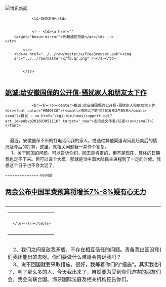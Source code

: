 

<img src="../../raw/master/x/logo_40.gif" alt="博讯新闻"/>
<table>
    <tr>
                
                <td>自由浏览</td>
        
        
                <!-- <td><a href=""
        target="boxun-mirror">免翻墙网页版</a></td> -->
    </tr>
    
            <tr>
        <td><a href="../../raw/master/x/FreeBrowser.apk"><img
        src="../../raw/master/x/fb.qr.png" /></a></td>

        
            </tr>
</table>
<h2>
	<a href="http://www.boxun.com/news/gb/pubvp/2016/03/201603051116.shtml" target="boxun-mirror">姚诚:给安徽国保的公开信-骚扰家人和朋友太下作</a>
</h2>
<p><tr><td class="F11" colspan="2" style="line-height:18pt; font-family:宋体; font-size: 12pt;padding:10px;border-top:0"> 

                <br><b></b><center>姚诚:给安徽国保的公开信-骚扰家人和朋友太下作<br><font color="#000fC0">(<small>博讯北京时间2016年3月05日</small> <small>首发 - <a href="/cgi-bin/news/support.cgi?art_id=pubvp201603051116" target="_new">支持此文作者/记者</a></small>)</font>
</center>
                <!--bodystart-->      <br>
    最近，安徽国保不断的打电话问我的家人，或通过其他渠道询问我赴美后的情况及今后的打算，这里，就相关问题我一并作个答复。<br>
     1、关于回国的问题。可以告诉你们，回去是肯定的，但不是现在，具体的日期我也定不下来。但可以说个大概：那就是当中国大陆民主进程到了一定的时候。我想这个日子也不会太远了。 
<table cellpadding="4" align="left" border="0" width="300" height="250"><tr><td>
<table cellpadding="2" cellspacing="0" border="0"><tr><td align="center" style="line-height:18pt; font-family:宋体; font-size: 10pt;padding:10px;border-top:0">

<!-- boxun.com_300x250_article-embed_chinese -->

<!-- boxun.com_300x250_article-embed_chinese -->
<div id="box006">
<script type="text/javascript">

</script>
</div>


     </td></tr></table>
</td></tr></table>
<br>
                       2、我们之间是敌我矛盾，不存在相互信任的问题。责备我出国没和你们打招呼，想想都可笑，告诉你们我还能出的去呀。你们要做什么难道会告诉我吗？<br>
    3、说不回国就要采取措施，很好，我等着你们的“措施”。其实我也有自己的“措施”。安妮事件你们抓了、判了那么多的人，今天我出来了，自然要为受到你们迫害的朋友们伸冤，你们会秋后算帐，我们也会。我会向联合国、海牙国际法庭及相关机构控告你们。<br>
    4、我没偷没抢，没杀人没放火，却因政治原因坐了两次牢。我帮助被拐儿童寻亲，做好事，做善事，你们不让；我在网上写点转点东西，你们恐哧；我和朋友吃个饭你们说是“饭醉”，一到你们认为的敏感日子就被旅游、被喝茶，住酒店你们骚扰，来个朋友说是传销，想抓就抓，毫无人性。我操，这还是人过的日子吗？（对不起，我爆粗口了）今天我好不容易跑了出来，怎么可能还会自投罗网？<br>
        5、来到美国后，我享受了自由，我不再担心因言而获罪了，不会再有警察敲门跟踪了，更不会无缘无故的进拘留所、看守所了。<br>
    最后，也奉劝你们几句：你们其实都是工具，捧着这碗饭，但完全可以将枪口抬高一寸，给自己留条后路，要知道中国的民主进程是任何人也阻挡不了的。我的行为只代表我自己，与家人和朋友无关。在此，也希望你们搞清眼前的状况，我现在并不在你们的战区，有种就</td></tr></p>
<p>
	<small> ============== 4小时前</small>
</p><h2>
	<a href="http://www.boxun.com/news/gb/china/2016/03/201603041714.shtml" target="boxun-mirror">两会公布中国军费预算将增长7%-8%疑有心无力</a>
</h2>
<p><tr>
<td class="F11" colspan="2" style="line-height:18pt; font-family:宋体; font-size: 12pt;padding:10px;border-top:0"> 

                <br><b></b><center>两会公布中国军费预算将增长7%-8% 疑有心无力<br><font color="#000fC0"><small>(博讯北京时间2016年3月04日 综合报道)</small></font>
</center>
            <!--bodystart-->      <img src="http://www.boxun.com/news/images/2016/03/201603041714china1.jpg" alt="两会公布中国军费预算将增长7%-8% 疑有心无力"><br>（中国军费预算普遍低于外界之前的预期。资料图片）<br>    <br>    今天（3月4日），中国全国人大四次会议新闻发言人、中国前外交部副部长傅莹表示，中国今年的军费预算将保持增长，但是增长的幅度比前几年要低，在7%-8%之间。<br>    <br>    今天上午在北京人民大会堂进行的中国全国人大四次会议新闻发布会上，傅莹回答外媒记者有关军费预算情况时给出的大致数据。称最后的具体数据将于3月5号开幕的人大会议上宣布。<br>    <br>    早前香港《南华早报》曾预计今年中国的国防预算增幅会在20%左右。中共《环球时报》随后发出回应，称并不敢奢望20%，但两位数的增长是要保持的。但是看来主子无暇顾及环时脸面，今天傅莹公布的数字打了环时一记耳光。<br>    <br>    环时今天发表“社评”，只能用软弱无力的辩解口气为7％－8％区间洗了一下地，称不到两位数的增长说明“中国决策者对国防力量保持强劲发展势头并且有能力捍卫国家安全充满信心。”还说明“国家重视经济建设和社会建设，致力于改善民生，视解决好国内矛盾为国家长治久安的战略出发点。”<br>    <br>    去年，中国的军费增长为10.1%，路透社说，约百分之7.5的增幅将是2010年来首次个位数的增长。<br>    <br><b><img src="http://www.boxun.com/news/images/2016/03/201603041714china2.jpg" alt="两会公布中国军费预算将增长7%-8% 疑有心无力"><br>（在经济下行的前提下，美国曾质疑中国是否还有钱发展军力。）</b><br>    <br>    《南华早报》早前的报道援引消息人士的话称，中国军费增加的可能原因包括了在东海和南海与邻国和美国的关系紧张加剧，这会让北京大幅增加国防预算。另外在全面军改的背景下，增加的国防预算要满足解放军军改中大量裁军和改进作战效率所需的开支。<br><br><b>但据一名接近军方的消息人士向南早表示，对30万被裁官兵的补偿所需款项将不会被计入今年的国防预算，而这笔补偿款项的数额也不会公开。并且该消息在大陆网络上不允许被评论。</b><br>    <br>    据BBC报道，傅莹解释称，中国国防费预算的制定主要是考虑两个因素：一是中国国防建设的需要；二是中国经济发展的情况和财政收入的情况。<br>    <br>    2015年，中国国防预算同比增加了10.1%，为8869亿元人民币（约1361亿美元）。2014年的增幅为12.2%；2013年为10.7%。<br>    <br>    横向对比世界其它国家国防预算发现，美国2015年的国防预算为5970亿美元，约为中国的5倍。<br>    <br>    据德国之声说，中国领导人经常试图将国防开支与经济快速增长挂钩，为军队现代化提供依据。而过去一年中国GDP增长为6.9%，创25年来新低，预计2016年将继续放缓。<br>    <br>    所以现在公布的军费预算向GDP的增幅靠拢，可能仅仅在表达一个无奈的姿态。<br><br><b>德国之声说，尽管军费增长降低，但是随着中国周边局势日益紧张，中国从未吝啬对军队组建的投入，尤其在东、南海有争议海域。</b><br>    <br>    BBC的报道说，今年的2月下旬，澳大利亚总理特恩布尔表示为了应对中国在亚太地区的崛起，澳大利亚将在未来十年增加300亿澳元（约220亿美元）的国防预算。到2021至2022年，澳洲国防开支将增至1950亿澳元（约1426亿美元）。<br>    <br>    去年9月，中国国家主席习近平宣布，到2017年将裁军30万。裁军之后，解放军兵力将降至200万左右，但仍然是世界上规模最大的军队。<br>    <br>    但是，德媒分析，军改也引发了反对派中军官和士兵对其职位的担忧。<br><br> [博讯综合报道]  <!--(Modified on 2016/3/04)--> <!--bodyend-->       
           (博讯 boxun.com) <br><!-- http://upload.bx.tl/news/temp14/201603040204331.jpg http://upload.bx.tl/news/temp14/201603040211231.jpg--> 2171714       
<hr>
<table width="620"><tr><td>
<b></p>
<p>
	<small> ============== 1天前</small>
</p><h2>
	<a href="http://www.boxun.com/news/gb/china/2016/03/201603030103.shtml" target="boxun-mirror">独家：中纪委对辽宁杀回马枪矛头直指前省长陈政高请看博讯热点：反腐打老虎</a>
</h2>
<p><tr>
<td class="F11" colspan="2" style="line-height:18pt; font-family:宋体; font-size: 12pt;padding:10px;border-top:0"> 

                <br><b></b><center>独家：中纪委对辽宁杀回马枪 矛头直指前省长陈政高<br><font color="blue" size="2">请看博讯热点：<a href="/hot/tiger.shtml">反腐打老虎
</a></font><br><font color="#000fC0">(<small>博讯北京时间2016年3月03日</small> <small>首发 - <a href="/cgi-bin/news/support.cgi?art_id=china201603030103" target="_new">支持此文作者/记者</a></small>)</font>
</center>
                <!--bodystart-->     <img src="http://www.boxun.com/news/images/2016/03/201603030103china1.jpg" alt="独家：中纪委对辽宁杀回马枪 矛头直指前省长陈政高"><p>（陈政高在此轮巡视中是否能保不倒受到关注。资料图片）<br>
    <br>
    【博闻社独家】上月23日，中纪委公布2016年首轮巡视32家机构名单，同时宣布对辽宁、安徽、山东、湖南4省进“回头看”。据博闻社独家信报，中纪委对4个省“杀回马枪”是有针对性的。其中问题最多的辽宁省，官场已然大乱，多名高官被拿下。中纪委的矛头直接指向的则是这些落马高官的后台，前辽宁省长、现城乡住建部部长陈政高。<br>
    <br>
    辽宁政界人士对博闻社透露，中纪委对辽宁省杀回马枪，目的是要彻底揭开辽宁官场腐败盖子。巡视组长周六(27日)在辽宁召开动员会，辽宁党政高官会部与会听训视。巡视组长叶青纯指，此轮巡视是政治巡视，不是业务巡视。巡的是党组织和党员领导干部，发现问题，挖出根源，形成震慑。<br>
    <br>
    <img src="http://www.boxun.com/news/images/2016/03/201603030103china2.jpg" alt="独家：中纪委对辽宁杀回马枪 矛头直指前省长陈政高"></p>
<p>（巡视组日前在辽宁开动员会。）<br>
    <br>
    叶青纯指，巡视组将加强对政治纪律和政治规矩执行情况的监督检查，对没有发现的问题再发现，对尚未深入了解的问题再了解，确保问题见底；加强对上一轮巡视整改情况的监督检查，在“件件有着落”上较真，强化整改主体责任，对整改不力、敷衍整改的，抓住典型，严肃追责。<br>
    <br>
    据知情者向博闻社透露，中纪委上轮对辽宁省巡视虽拿下了一批贪官，但并未从根本上触动辽宁问题的质实，这个实质实际上指的是辽宁官场前任领导人遗留下来的“党内搞派、团团伙伙、结党营私”问题。尤其是前任省长陈政高在位时，拉帮结派形成的“辽宁帮”，没有被彻底摧垮，动筋未动骨，余毒还在。<br>
    <br>
    <img src="http://www.boxun.com/news/images/2016/03/201603030103china3.jpg" alt="独家：中纪委对辽宁杀回马枪 矛头直指前省长陈政高"></p>
<p>（陈政高心腹杨亚洲率先落马。）<br>
    <br>
    中纪委此番回马枪抵达辽宁后第三天即对外宣布，沈阳市副市长杨亚洲正接受组织审查。53岁的杨亚洲毕业于大连工学院水利系，长期在沈阳为政，是陈政高主政沈阳时一手提拔起来的。据知情人士的消息指，陈政高的几个金刚之一，原辽宁鞍山市委书记谷春利在被罢免人大代表后，也已于近日被批捕。习近平以前曾告诫的“辽宁干部要讲纪律，讲规矩、诚信”，实则指的就是陈政高的这个“辽宁帮”。<br>
    <br>
    据悉，中央巡视组将在辽宁展开工作2个月。主要受理反映辽宁省级领导班子及其成员、下一级党组织领导班子主要负责人和重要岗位领导干部问题的来信来电来访内容，重点关注违反政治纪律、组织纪律、廉洁纪律、群众纪律、工作纪律、生活纪律等方面的举报和反映。辽宁官场高官、尤其是陈政高“辽宁帮”的干部成员，几已处于朝不保夕的状态中。<br>
    <br>
    （博闻社原文报道链接：<a href="http://bowenpress.com/news/bowen_71695.html" style="color:red;">《中纪委对辽宁“杀回马枪” 矛头直指前省长陈政高》</a>）
 [博讯首发,转载请注明出处]- <a href="/cgi-bin/news/support.cgi?art_id=china201603030103" target="_new">支持此文作者/记者</a><!--bodyend-->(博讯 boxun.com) <br><!-- http://upload.bx.tl/news/temp14/201603020959441.jpg http://upload.bx.tl/news/temp14/201603020959442.jpg http://upload.bx.tl/news/temp14/201603020959443.jpg--> 170103       
</p>
<hr>
<table width="620"><tr><td>
<b></p>
<p>
	<small> ============== 2天前</small>
</p><h2>
	<a href="http://www.boxun.com/news/gb/pubvp/2016/03/201603031957.shtml" target="boxun-mirror">习近平--第四代“领导核心”的强势与脆弱请看博讯热点：习近平观察</a>
</h2>
<p><tr>
<td class="F11" colspan="2" style="line-height:18pt; font-family:宋体; font-size: 12pt;padding:10px;border-top:0"> 

                <br><b></b><center>习近平--第四代“领导核心”的强势与脆弱<br><font color="blue" size="2">请看博讯热点：<a href="/hot/xijinping.shtml">习近平观察
</a></font><br><font color="#000fC0">(<small>博讯北京时间2016年3月03日</small> <small>综合报道</small>)</font>
</center>
                <!--bodystart-->     <div align="center"><img src="http://upload.bx.tl/news/temp14/201603030442531.png" width="500"></div>（习近平和他的前任。）<br>
    <br>
    中国官方新闻媒体上越来越多见的出现将习近平称为“核心”领导人的说法。这位红二代出身的国家领导人作为中共第四代领导核心的地位，有可能在今年中国的两会上得到确立。但是有学者的看法认为，“领导核心”的头衔表现了习近平强大，同时也表现出了他的虚弱。<br>
    <br>
    美国外交关系协会的亚洲部主任易明（Elizabeth Economy）即认为，确定习近平的领导核心地位，等于是给自1976年毛泽东去世后中共执行的"集体领导制"打进了一枚楔子。<br>
    <br>
    自习近平上台以后，就不停的给自己加上各种头衔，除了总书记、国家与军委主席等国家要职，还兼中央党校校长，国安委员会委员长，以及改革、外事、对台和财经四个领导小组组长。民间则给出看似亲热的“习大大”的称呼。<br>
    <br>
    这种情况在其它国家似乎并不多见，但在这个一党执政的国家，习近平的一些看法有时候可能直接就会变成政府下达的政策和命令。这显示出，在过去的几年里，习已为自己积累了巨大的决策权力，并且这一趋势一直在延续。<br>
    <br>
    被呼为"领导核心"之后，习近平的地位将与中共前总书记江泽民并齐。核心的提法同样也会让人联想起江的前任--邓小平。在涉及到个人权威的问题上，人们习惯于将习近平和邓小平做比较，而看起来习自己则似乎更愿意向毛看齐。<br>
    <br>
    <img src="http://www.boxun.com/news/images/2016/03/201603031957pubvp2.jpg" alt="习近平--第四代“领导核心”的强势与脆弱"><p>（被习拿下的同为“红二代”的政治对手薄熙来。）<br>
    <br>
    习近平成功地打击削弱了政治局内部政治对手的党羽与连带关系，比如他从未停止排挤胡锦涛手下的"团派"。<br>
    <br>
    “核心”称呼的出现之后，下一步大概会在官方媒体上看到"紧密团结在以习近平总书记为核心的党中央周围"之类的表述，不久的将来，在人民大会堂里看到出现类似话语的标语条幅，也不用大惊小怪。<br>
    <br>
    始作俑者是今年2月3日，中共西藏自治区党委书记陈全国在八届自治区纪委第七次全体会议上表示，"坚决在思想上政治上行动上与以习近平同志为总书记的党中央保持高度一致，坚定维护、拥戴、忠诚于习近平总书记这个核心。。。"黑龙江、江苏、海南以及江苏等地的地方领导随后也纷纷做出类似的表述。<br>
    <br>
    这种对习近平的个人崇拜和80年代中国对邓小平的个人崇拜十分相像。区别可能在于如今还不能完全看出对习的崇拜是否缘于向对邓那样的真心。如今，在北京天安门广场上已经可以买到印有习头像的旅游纪念品。上台之后，至少有五本有关他讲话或者论述摘编的书籍出版，其中两本与军队建设有关。<br>
    <br>
    习近平似乎有一种自信，认为自己可以控制影响中国政府以及公众舆论甚至审美方向。这份自信甚至让他向一贯表现狗血的中国足球队提出赢球的要求，也让他提出今后中国各地不准再修建类似央视“大裤衩”之类“奇怪造型”的建筑物。<br>
    <br>
    为收束权力清理异己，习倡导掀起了在中国全国的反腐运动，拿下约1500名贪腐官员，这其中有超过150名高级官员。成效“卓著”。<br>
    <br>
    英国诺丁汉大学中国政策研究所教授曾锐生（Steve Tsang）说："习近平积聚权力是不仅只为了他自己的利益考虑呢？只有时间才能证明一切。"曾锐生认为，习近平想在历史上"留下他自己的印迹"，而不是像一些前任那样随便应付几年、不求有功但求无过而已。<br>
    <br>
    但是，习近平越来越高的地位同样也有可能去限制对他的批评意见的表达。<br>
    <br>
    <img src="http://www.boxun.com/news/images/2016/03/201603031957pubvp3.jpg" alt="习近平--第四代“领导核心”的强势与脆弱"></p>
<p>（180万煤钢行业工人面临下岗。）<br>
    <br>
    据德媒的观察，当前习近平领导下的中国作为世界第二大经济体，2016年的经济增速很有可能低于7%。与此同时，765万应届毕业生和在即将关停的煤炭钢铁企业工作的180万工人的下岗，都将给中国劳动力市场带来极为巨大的压力。单是出口需求减少一项，就有可能引起中国国内更猛烈的动荡与不安。每年中国政府在维稳方面花费的经费，金额已经高达数十亿美元。<br>
    <br>
    股市的动荡以及错误的货币政策则有可能让外界质疑中国官方对经济的管理能力。加上中共对律师、人权活动人士以及其它公民组织的打压都表明中共党内深深地缺乏安全感。<br>
    <br>
    新年伊始，中国在南海咄咄逼人的动作损害了中国同美国以及东南亚利益相关国家的关系。<br><br><b>美国外交关系协会亚洲部主任易明说，增添"领导核心"的头衔同时表示了一种强大和一种虚弱。她预测，除非习近平在经济和社会问题上取得进展，否则他的强大权力带来的干扰只会促成同样大的反作用力。</b><br>
    <br>
    易明女士说：“说这是一种强大的表现是因为，无论是通过令人钦佩还是令人恐惧的方式，不管怎么说他得到足够的支持获得一个真正具有权威性的领导人的地位。说到虚弱的表现，习近平感觉他需要保持一种额外附加的权力的象征，而且他觉得有必要继续加大政治打压的力度，而一个真正自信的、合法的领导人是不需要这些的。”
 [博讯综合报道] <!--bodyend-->(博讯 boxun.com)</p>
<center><font size="2" color="#C0C0C0">(本文只代表作者或者发稿团体的观点、立场)</font></center> <!-- http://upload.bx.tl/news/temp14/201603030442531.png http://upload.bx.tl/news/temp14/201603030442532.jpg http://upload.bx.tl/news/temp14/201603030451251.jpg--> 3591957       
<hr>
<table width="620"><tr><td>
<b></p>
<p>
	<small> ============== 2天前</small>
</p><h2>
	<a href="http://www.boxun.com/news/gb/china/2016/03/201603031741.shtml" target="boxun-mirror">掺水民意调查粉饰习近平互联网管制的“正当性”</a>
</h2>
<p><tr>
<td class="F11" colspan="2" style="line-height:18pt; font-family:宋体; font-size: 12pt;padding:10px;border-top:0"> 

                <br><b></b><center>掺水民意调查粉饰习近平互联网管制的“正当性”<br><font color="#000fC0">(<small>博讯北京时间2016年3月03日</small> <small>综合报道</small>)</font>
</center>
                <!--bodystart-->     <div align="center"><img src="http://upload.bx.tl/news/temp14/201603030234491.jpg" width="500"></div>（大陆网络对意见的压制。资料图片）<br>
    <br>
    中国民调公司零点研究咨询集团近日公布1月份进行的一项有关2015年网络生态环境变化的民意调查结果称，网民中98.1% 拥护国家主席习近平提出的治网主张。但该民调结果被舆论广泛质疑。被指令人难以相信，水分十足。<br>
    <br>
    据官媒中国网3月2日报道，零点研究咨询集团今年一月底的民调对全国50个大城市12,600名大专以上学历的网民，就2015年网络生态环境变化所进行的调查显示， 98.1% 的人表示拥护中国国家主席习近平提出的治网主张。<br>
    <br>
    在海外的中国学者廖然表示，这项民调得出的数据都如此之高，有点难以令人相信：<br>
    <br>
    “因为在任何一个社会、人们在任何问题上哪怕有70%左右的相同看法都不大可能，更何况98.1%的支持率。<br>
    <br>
    所谓的“治网主张”，是习近平在去年12月的乌镇 “第二届世界互联网大会”上提出的。报道说，调查显示，网民对7项网络治理行动的支持率均在9成以上。其中，高达96.9%网民对开展“护苗2015•网上行动”表示支持，支持率最高。此外，92.5%网民对政府依法治理好网络有信心，94.5%网民对中国网络健康发展有信心。<br>
    <br>
    中国政府去年12月16日在在浙江乌镇举办第二届“世界互联网大会”（The World Internet Conference），中国国家主席习近平在主旨讲话中敦促各国尊重“网络主权”。习近平说，各国应当“坚持一些原则”，其中包括尊重各国的“网络主权”。习近平还说，“应该尊重各国自主选择网络发展道路、网络管理模式、互联网公共政策和平等参与国际网络空间治理的权利。”<br>
    <br>
    包括“无国界记者”（Reporters without Borders）在内的国际非政府组织呼吁西方企业和政府抵制出席中国举办的互联网大会，因为出席这样的会议会使他们成为一个管控互联网的政府的同谋。<br>
    <br>
    国际特赦组织（Amnesty International）也在大会开幕前呼吁各国科技公司拒绝中国提出的管控互联网规则。
 [博讯综合报道] <!--bodyend-->(博讯 boxun.com) <br><!-- http://upload.bx.tl/news/temp14/201603030234491.jpg--> 291741       
<hr>
<table width="620"><tr><td>
<b></p>
<p>
	<small> ============== 2天前</small>
</p><h2>
	<a href="http://www.boxun.com/news/gb/china/2016/03/201603031628.shtml" target="boxun-mirror">中共军队或又见大老虎范长龙廖锡龙吐赃款豁免追究请看博讯热点：军队高层</a>
</h2>
<p><tr><td class="F11" colspan="2" style="line-height:18pt; font-family:宋体; font-size: 12pt;padding:10px;border-top:0"> 

                <br><b></b><center>中共军队或又见大老虎 范长龙廖锡龙吐赃款豁免追究<br><font color="blue" size="2">请看博讯热点：<a href="/hot/armytiger.shtml">军队高层
</a></font><br><font color="#000fC0">(<small>博讯北京时间2016年3月03日</small> <small>首发 - <a href="/cgi-bin/news/support.cgi?art_id=china201603031628" target="_new">支持此文作者/记者</a></small>)</font>
</center>
                <!--bodystart-->      【博闻社独家】中共军队改革大局已定，但反贪打虎未了。香港出版最新一期《博讯》月刊透露，现任军委副主席范长龙、已退役的前中央军委委员兼总后勤部长廖锡龙，分</td></tr></p>
<p>
	<small> ============== 2天前</small>
</p><h2>
	<a href="http://www.boxun.com/news/gb/china/2016/03/201603031747.shtml" target="boxun-mirror">中共军队又现大老虎身影范长龙廖锡龙退赃款免追究请看博讯热点：军队高层</a>
</h2>
<p><tr><td class="F11" colspan="2" style="line-height:18pt; font-family:宋体; font-size: 12pt;padding:10px;border-top:0"> 

                <br><b></b><center>中共军队又现大老虎身影 范长龙廖锡龙退赃款免追究<br><font color="blue" size="2">请看博讯热点：<a href="/hot/armytiger.shtml">军队高层
</a></font><br><font color="#000fC0">(<small>博讯北京时间2016年3月03日</small> <small>首发 - <a href="/cgi-bin/news/support.cgi?art_id=china201603031747" target="_new">支持此文作者/记者</a></small>)</font>
</center>
                <!--bodystart-->      【博闻社独家】中共军队改革大局已定，但反贪打虎未了。香港出版最新一期《博讯》月刊透露，现任军委副主席范长龙、已退役的前中央军委委员兼总后勤部长廖锡龙，分</td></tr></p>
<p>
	<small> ============== 2天前</small>
</p><h2>
	<a href="http://www.boxun.com/news/gb/china/2016/03/201603031636.shtml" target="boxun-mirror">中共军队又现大老虎身影范长龙廖锡龙吐赃款免追究请看博讯热点：军队高层</a>
</h2>
<p><tr><td class="F11" colspan="2" style="line-height:18pt; font-family:宋体; font-size: 12pt;padding:10px;border-top:0"> 

                <br><b></b><center>中共军队又现大老虎身影 范长龙廖锡龙吐赃款免追究<br><font color="blue" size="2">请看博讯热点：<a href="/hot/armytiger.shtml">军队高层
</a></font><br><font color="#000fC0">(<small>博讯北京时间2016年3月03日</small> <small>首发 - <a href="/cgi-bin/news/support.cgi?art_id=china201603031636" target="_new">支持此文作者/记者</a></small>)</font>
</center>
                <!--bodystart-->      【博闻社独家】中共军队改革大局已定，但反贪打虎未了。香港出版最新一期《博讯》月刊透露，现任军委副主席范长龙、已退役的前中央军委委员兼总后勤部长廖锡龙，分</td></tr></p>
<p>
	<small> ============== 2天前</small>
</p><h2>
	<a href="http://www.boxun.com/news/gb/pubvp/2016/03/201603020933.shtml" target="boxun-mirror">中共五毛对海外民运新玩法：出书泼粪、定点斩首请看博讯热点：白色恐怖</a>
</h2>
<p><tr><td class="F11" colspan="2" style="line-height:18pt; font-family:宋体; font-size: 12pt;padding:10px;border-top:0"> 

                <br><b></b><center>中共五毛对海外民运新玩法：出书泼粪、定点斩首<br><font color="blue" size="2">请看博讯热点：<a href="/hot/national_terror.shtml">白色恐怖
</a></font><br><font color="#000fC0">(<small>博讯北京时间2016年3月02日</small> <small>首发 - <a href="/cgi-bin/news/support.cgi?art_id=pubvp201603020933" target="_new">支持此文作者/记者</a></small>)</font>
</center>
                <!--bodystart-->              李  方<br>
    <br><br><b>两本粪书，五毛史上的“里程碑”</b><br>
    <br>
    最近，中共五毛在海外取得了两项里程碑式的巨大进步和成功，编辑出版了两本书，开始前所未有的使用书本攻击民运界。相较以前的文章、短评泼粪，书本显然份量大为增强，好似鸟毛换了砖头，鸟枪换了导弹。目前已经出品的两块砖头，一块砸向魏京生、王丹、胡平等27位民运届知名人士，甚至连方励之、刘宾雁等去世的前辈也拉出来“鞭尸”。另一块砖头，目标主要锁定民运界最活跃的人物之一――盛雪。<br>
    <br>
    这两本书是：《婆娑谍影》和《民运黑洞》。<br>
    <br>
        《婆娑谍影》封面<br>
    <div align="center"><img src="http://upload.bx.tl/news/temp14/201603011817301.png" width="500"></div>
<br>
    <br>
    《婆娑谍影》攻击名单中，列第九名的居然是在民运界不大知名的桂敏海。书中显示对他的个人研究相当透彻，比他的一些友人了解还多。对这多达27人的详细研究、调查，显然不是个人行为，海外会有哪个人吃饱了没事干，去专业调查那么多人的根底？同时，又有哪个人闲了没事，去花钱出版这种显然出力不讨好，根本不可能有钱赚的书籍？<br>
    <br>
        《婆娑谍影》内封和目录<br>
    <img src="http://www.boxun.com/news/images/2016/03/201603020933pubvp2.jpg" alt="中共五毛对海外民运新玩法：出书泼粪、定点斩首"><p><br>
    <img src="http://www.boxun.com/news/images/2016/03/201603020933pubvp3.jpg" alt="中共五毛对海外民运新玩法：出书泼粪、定点斩首"></p>
<p><br>
    <br>
    显然这背后有中共情报机构的身影。没有专业调查机构的支持，没有机构资金的支持，这本书不可能出版出来。<br>
    <br>
    这本书出版时间是2015年10月，出版商香港东方时代出版社，发行商香港田园书屋。书本厚达389页，以 “贾书祺”为笔名，目标人物27人，每人一篇十余页。文中多人被污蔑和美国情治机构、台湾情治机构合作，或受美国情治机构、台湾情治机构派遣，并饱含人身攻击、诽谤及色情，多处用语之恶，情节之不堪，令人惊骇。其他涉及的人如：柴玲、沈彤、陈一谘、苏绍智、张伟国、韩东方、贝岭、陈破空、杨建利、盛雪、心语、蔡咏梅、孟浪、曾建元、王艾、于浩成(已故) 、陈奎德、张晓刚、潘永忠、王锴、蔡楚、徐文立、黄河清(已故) 等等。<br>
    <br>
    这本书好比是中共的泼粪机枪，对民运界知名群体进行了一次集中扫射。观其目的，应该就是继续搞臭他们，令其在海内外进一步“身败名裂”，丧失领导力，使民运界各个山头继续裂解，继续纷争，进一步碎片化，直至最终丧失对中共王朝的威胁。<br>
    <br>
    此书面世没几天，桂敏海失踪，由此掀开了惊动中外的铜锣湾书店失踪事件大幕。<br>
    <br><br><b>《民运黑洞》，盛雪困在洞中央</b><br>
    <br>
        《民运黑洞》在iTunes上的封面和简介<br>
    <img src="http://www.boxun.com/news/images/2016/03/201603020933pubvp4.jpg" alt="中共五毛对海外民运新玩法：出书泼粪、定点斩首"></p>
<p><br>
    <br>
    第二本五毛著作《民运黑洞》，2016年元月面世，是一本开放式电子书，放在Apple ibooks 上，免费下载。不收钱当然是为了方便“群众”，让更多人阅览，而且还可以随时更改、抽换其中内容，也就是换“粪”。<br>
    <br>
    这本书一上线，以笔名“小平头”为代表的泼粪手，立即在他们所能够到达的媒体空间敲锣打鼓，喊大家看书。一则“一睹为快，揭露盛雪之《民运黑洞》电子书横空出世”的帖子，顿时漫天飞舞，不仅在网站、论坛张帖，也通过他们掌握的大量电子邮件组群群发。到现在，这种牛皮糖广告还在散发中。<br>
    <br>
    《民运黑洞》的副标题是：“盛雪破坏民主原则精神实例选编”。作者采用集体署名：《民运黑洞》编辑组。<br>
    <br>
    有点文革时代文攻武斗的味道吧？<br>
    <br>
    书中称：<br>
    为了拔</p>
</td></tr></p>
<p>
	<small> ============== 3天前</small>
</p><h2>
	<a href="http://www.boxun.com/news/gb/china/2016/03/201603021810.shtml" target="boxun-mirror">薄熙来旧部吴文康上诉被驳回维持无期判决请看博讯热点：王立军、薄熙来</a>
</h2>
<p><tr>
<td class="F11" colspan="2" style="line-height:18pt; font-family:宋体; font-size: 12pt;padding:10px;border-top:0"> 

                <br><b></b><center>薄熙来旧部吴文康上诉被驳回 维持无期判决<br><font color="blue" size="2">请看博讯热点：<a href="/hot/wangjilun.shtml">王立军、薄熙来
</a></font><br><font color="#000fC0">(<small>博讯北京时间2016年3月02日</small> <small>综合报道</small>)</font>
</center>
                <!--bodystart--> <br><b> 官方新闻机构是本周才开始报道此事的，但吉林省高院网站上的裁定书早在1月8日就发布了。</b><br>
    <br>
    <img src="http://www.boxun.com/news/images/2016/03/201603021810china1.jpg" alt="薄熙来旧部吴文康上诉被驳回 维持无期判决"><p>（2013年，中共前高级领导人薄熙来在济南听取判决。图片来源：Reuters）<br>
    <br>
    中国东北的一家法院裁定，曾在薄熙来手下任职的吴文康涉嫌受贿罪被驳回上诉维持无期徒刑判决。而薄熙来本人目前仍在秦城监狱中服刑。<br>
    <br>
    2012年，曾任中共中央政治局委员、商务部部长和重庆市市委书记的薄熙来卷入了一起杀人丑闻。这是毛时代之后，共产党内部最令人震惊、最受关注的丑闻。薄熙来被免除重庆市委书记一职并开除党籍。2013年，法院在进行了一场戏剧化的审理后，以贪污和滥用职权的罪名判处薄熙来无期徒刑。<br>
    <br>
    2014年底，下级法院判处现年57岁的吴文康无期徒刑。同年，官方还没收了吴文康的个人财产。吉林省高级人民法院在网站上公布了对最新判决的官方解释，这让外界对薄熙来及其助手的腐败行为有了进一步的了解。<br>
    <br>
    与现任国家主席习近平一样，薄熙来也是一名典型的“红二代”。父亲薄一波被认为是共产党中国的开国元勋之一，曾任国务院副总理。在薄熙来调任主政重庆的四年多时间里，招摇的行事方式似乎对正在崛起的习近平造成了困扰。<br>
    <br>
    早前，薄熙来在大连担任市长期间，本文主角大连人吴文康成为其得力助手。2007年底，在被任命为重庆市委书记后，吴文康也被薄熙来带到了重庆，并担任了市委副秘书长和市委办公室厅主任的要职。<br>
    <br>
    2012年早些时候，一名美国外交官获得时任重庆市公安局长王立军的报信，说薄熙来的妻子谷开来通过下毒的方式杀害了一名英国商人。随后，王立军进入美国驻成都总领事馆“避难”并向党内高层官员自首。在接获当时总理温家宝的指示之后，4月10日，由中共中央纪律检查委员会对薄熙来立案调查。这名在党内树敌无数的“红二代”落马了。<br>
    <br>
    <img src="http://www.boxun.com/news/images/2016/03/201603021810china2.jpg" alt="薄熙来旧部吴文康上诉被驳回 维持无期判决"></p>
<p>（曾目睹薄熙来掌掴王立军的吴文康在法庭上。BBC）<br>
    <br>
    树倒猢狲散，对薄熙来手下的调查也随即进行。与薄案并发的薄的妻子谷开来也被判无期徒刑，王立军被判了15年有期徒刑。据东北这家法院的裁定书称，法院据当年的调查认为吴文康在1999年至2012年间，接受六名大连商人价值2020万元的贿赂，受贿罪名成立。就在薄熙来被开除党籍不久后的2012年10月，吴文康被正式羁押。<br>
    <br>
    根据法院的说法，在大连时，为了回报商人的贿赂，吴文康在“土地开发项目、承揽工程、商业贷款等方面”为贿赂方提供帮助。并且这些发生的时间早至1994年。不过，法院裁定书并未指明是否有商人的钱通过吴文康之手转到了薄熙来手里。<br>
    <br>
    吴文康的辩护律师试图以吴文康曾配合官方调查薄熙来的理由，请求对其宽大处理。但法院没有接受这个请求。<br>
    <br>
    东北法院称，在这些受贿事实中，吴文康曾帮大连一家房地产开发商的一个项目获得批准。作为回报，吴文康于1999年获得了一套价值30万元的房子。<br>
    <br>
    另外，在法庭2013年对薄熙来案宣布判决时称，吴文康曾在薄熙来的命令下，对举报薄的王立军手下的警察进行过非法调查。当时，王立军和几名同事正在秘密调查谷开来杀害英国商人尼尔・伍德(Neil Heywood)的事实。<br>
    <br>
    薄熙来案的判决书写道，是吴文康帮助谷开来从医生那里拿到了一份虚假的病情诊断证明，“诊断”说王立军“存在严重的抑郁状态”。在王立军向美国大使馆透露古开来杀人的相关消息后，谷开来曾四处传播这份诊断证明，试图降低他的可信度。<br>
    <br>
    作为薄熙来心腹的吴文康下马仿佛是个必然的结果，一路由大连跟随薄熙来到重庆。据他自己说，甚至亲眼目睹过薄熙来掌掴王立军，可见其有关薄的重重内幕，俱尽悉知。在王立军逃往成都美国总领事馆引发国际关注后，薄熙来被拉下马，吴文康的宦海生涯也走到了尽头。
 [博讯综合报道] <!--bodyend-->(博讯 boxun.com) <br><!-- http://upload.bx.tl/news/temp14/201603020307251.jpg http://upload.bx.tl/news/temp14/201603020307252.jpg--> 4241810       
</p>
<hr>
<table width="620"><tr><td>
<b></p>
<p>
	<small> ============== 3天前</small>
</p><h2>
	<a href="http://www.boxun.com/news/gb/china/2016/03/201603021723.shtml" target="boxun-mirror">两会政协会新闻发布会不拒“敏感问题”的官腔和谎言请看博讯热点：深度报道</a>
</h2>
<p><tr>
<td class="F11" colspan="2" style="line-height:18pt; font-family:宋体; font-size: 12pt;padding:10px;border-top:0"> 

                <br><b></b><center>两会政协会新闻发布会 不拒“敏感问题”的官腔和谎言<br><font color="blue" size="2">请看博讯热点：<a href="/hot/investigative.shtml">深度报道
</a></font><br><font color="#000fC0">(<small>博讯北京时间2016年3月02日</small> <small>首发 - <a href="/cgi-bin/news/support.cgi?art_id=china201603021723" target="_new">支持此文作者/记者</a></small>)</font>
</center>
                <!--bodystart-->      【博闻社】2016年全国两会将于明日下午三点开幕。今天下午，全国政协十二届四次会议举行新闻发布会，大会新闻发言人王国庆回复记者提问。陆媒收集的消息显示，接受提问的基本都是官方媒体和亲中媒体。官方介绍说，王国庆是全国政协1983年以来的第14位新闻发言人，本次是他首次亮相全国政协发布会。本次发布会大约时间为60分钟。<br>
    <br>
    <img src="http://www.boxun.com/news/images/2016/03/201603021723china1.jpg" alt="两会政协会新闻发布会 不拒“敏感问题”的官腔和谎言"><p>（视频截图）<br>
    <br>
    消息显示，王国庆也是党喉出身，曾于上世纪80年代在中国国际广播电台担任记者报道过政协大会。王国庆通过官媒表示「不怕敏感问题」，的确有记者直接问及有关中国经济、南海问题等焦点议题，但王国庆的回复基本都是官腔，不乏谎言。<br>
    <br>
    比如，陆媒经济日报提问「2015年GDP增长放缓，在新的一年是否有能力保证经济中高速增长？政协委员在这方面应有何作为？」王国庆回复：「在关于中国经济能否保持中高速增长的问题上，我的回答是两个字，肯定（官媒还在此处加了惊叹号，很有临场感），尽管面对复杂的世界经济形势，但我们是有信心的・・・・・・」<br>
    <br>
    对于中国经济衰落问题，中共当局一直竭力使用舆论维稳的方式压制「唱衰」观点，国际金融大鳄索罗斯因直言中国经济硬着陆而遭官媒齐声棒喝。<br>
    <br>
    根据索罗斯的投资理论，市场未必会自动调节出平衡点，而是会受情绪牵引而走向激化，现在他散播中国经济硬着陆的言论，如果产生羊群效应，大量资金加入沽空，激发金融动荡，打击实体经济，就有机会成为自我实现的预言。<br>
    <br>
    <img src="http://www.boxun.com/news/images/2016/03/201603021723china2.jpg" alt="两会政协会新闻发布会 不拒“敏感问题”的官腔和谎言"></p>
<p>（金融风暴中的香港。资料图片）<br>
    <br>
    在亚洲金融风暴前半年，索罗斯已经累积大量泰铢和零吉空仓，风暴一起他就平仓退场，遗下跟风者继续践踏当地货币和经济。今次索罗斯豪赌亚洲货币下跌，一旦发力，中国与这群大鳄在货币市场开战，香港恐难独善其身，即使港元币值得保，港股尤其是以内地业务为主的股份，都可能受到冲击。政府要确保金融稳定，散户须谨慎面对风险。<br>
    <br>
    另，国民党机关报《团结报》记者问及了南海问题，说：「美国等国家指责中国在南海谋划霸权，发言人如何看待？」王国庆则回复：「南海问题不应该成为个别国家用来遏制我们中国发展的借口和工具，这点是很明确的」。<br>
    <br>
    中国近来在南海的诸多行为被认为有明确的军事化倾向，美国方面已对这种扩展采取了高度警惕，不止在军费上加码，还通过本届东盟峰会聚集了大多数东南亚国家的对抗共识。此外，日中关系也因南海问题而推迟了高层经济对话。虽然中国方面一直否认岛礁军事化措施，但其薄弱的国际公信力明显难以平复各国的焦虑。<br>
    <br>
    大陆的凤凰卫视记者问及了春节期间香港发生的旺角事件，王国庆则重复港陆政府一向的观点指「反对少数人采取违法和暴力手段搞乱香港」<br>
    <br>
    旺角事件被国际媒体称之为鱼蛋革命，是为香港本土民运组织的抗争行动，此后近百人被捕，并遭到「暴动罪」的指控，并且在舆论场再度掀起暴力非暴力之辩。整体上大多数舆论支持抗争者的行为，并谴责两地政府对民间长期的压制。青年政策的失误，贫富之悬殊，买楼难，向上流窒息，制造大批抗争成本极低的青年人。特区政府的对策，是普教中、学习简体字，频密交流团、青少年军，摆明洗脑，只会换来几声讪笑，催生反抗的种子。<br>
    <br>
    还有尼日利亚记者问及一些中国公司遇到裁员问题、中国出台的全面二孩政策，人口越来越多，失业潮凸显和人口增长的问题。但王国庆也没有给出具有逻辑的解释，只说「员工下岗是暂时的」，并引导舆论「长远看」，说「政府会协调好关系」。<br>
    <br>
    产能过剩是中国经济重点压力之一，去产能行动最先带来的危机就是失业大潮对社会稳定的挑战，官方数据已承认，煤炭业将裁员180万人。近期已有煤炭业员工发起维权抗争，此外仅广东罢工事件在近一年内就有成倍的增长。广东省有世界工厂之称，劳资纠纷事件的发生历来不少见，去年广东警方打压劳工NGO、抹黑“工运之星”负责人曾飞洋，但基本没有影响工人们维权的积极。<br>
    <br>
    王国庆还谈到中国的投资环境问题，这点是外资尤其关注且长期的焦虑点。由于中国不公平的市场竞争环境、不合理的司法制度，令外资企业的利益难以得到保障。就如中国推出的《网络安全法》草案，涉及国家安全、网络安全和反恐等领域。外国公司因此担心他们可能需要设置本地服务器和提交加密代码。<br>
    <br>
    日前有报道，美国、加拿大、德国、日本和欧盟联名就中国的三部法律――新反恐法、网络安全法草案和管理外国非政府组织（NGO）法草案――致信中国，要求北京严肃看待他们提出的反对意见。美加德日四国大使联署的信件中写到：“虽然我们明白每个国家都有需要处理安全问题，我们相信，新的立法措施有可能会影响商贸、窒碍创新和破坏中国根据国际法律保护人权的义务。”<br>
    <br>
    对于网络安全法草案，全部五位外交官都特别关注要求公司将数据储存在中国本地并提供机密秘钥的条款。科技公司担心，有关规定有侵犯私隐，而且当局可以以安全之名，要求公司交出敏感的知识产权数据。两封信都指，对非政府组织的管理法草案有可能会影响学术交流和商业活动，而这些交流活动都是有关国家对华关系的“重要元素”。<br>
    <br>
    而这些关键问题，官媒显示的王国庆回复中一概没有涉及。<br>
    <br>
    有关反腐的问题，是通过官媒人民广播电台记者提出的，王国庆依旧使用习近平当局的长期口吻回复，称「始终保持反腐高压态势，保持对党的信赖」。<br>
    <br>
    坊间一直认为，中共的反腐是做为红二代的习近平对官僚集团重新洗牌的大动作，其所期望的结果是打破传统官僚垄断，变成习近平个人垄断。进入2016年以来，中国湖北，安徽、天津、四川、陕西等多个省市大员高呼“习核心”，纷纷表态要“维护习近平总书记这个核心”。人民日报发文强调要“铸就坚强领导核心”。习近平核心幕僚栗战书更于1月27日要求中央直属机关“强化核心意识”，“绝对忠诚”。<br>
    <br>
    观察界认为，习近平越是这样做，越会引起人们的反感，恰恰说明习目前在党内高层处境孤立，人们口服心未必服，只好通过强制表态来树立权威，营造表面上的强大，震慑党内反对力量。习近平集权治国，不仅解决不了中国的问题，而且本身就是问题所在――政治上全面左转，必然导致经济滑坡，这是共产党治国的铁律。<br>
    <br>
    官媒消息说，政协大会3日开幕，14日闭幕，会议重点是十三五规划献言献策。大会举行四场记者会，分四个主题。<br>
    <br>
    此外有网友观看后指出「现场提问尚未完结，网络文字直播便出现了」，推测认为有造假之嫌，疑似存在事先安排好的问题和被准许提问的媒体人。<br>
    <br>
    （博闻社原文报道链接：<a href="http://bowenpress.com/news/bowen_71734.html" style="color:red;">《中共两会政协会新闻发布会 未拒绝“敏感问题”的官腔和谎言》</a>）
 [博讯首发,转载请注明出处]- <a href="/cgi-bin/news/support.cgi?art_id=china201603021723" target="_new">支持此文作者/记者</a><!--bodyend-->(博讯 boxun.com) <br><!-- http://upload.bx.tl/news/temp14/201603020221421.jpg http://upload.bx.tl/news/temp14/201603020221422.jpg--> 571723       
</p>
<hr>
<table width="620"><tr><td>
<b></p>
<p>
	<small> ============== 3天前</small>
</p><h2>
	<a href="http://www.boxun.com/news/gb/china/2016/03/201603020755.shtml" target="boxun-mirror">房峰辉参谋长不带“总”其实是被架空靠边站请看博讯热点：军队高层</a>
</h2>
<p><tr><td class="F11" colspan="2" style="line-height:18pt; font-family:宋体; font-size: 12pt;padding:10px;border-top:0"> 

                <br><b></b><center>房峰辉参谋长不带“总” 其实是被架空靠边站<br><font color="blue" size="2">请看博讯热点：<a href="/hot/armytiger.shtml">军队高层
</a></font><br><font color="#000fC0">(<small>博讯北京时间2016年3月02日</small> <small>首发 - <a href="/cgi-bin/news/support.cgi?art_id=china201603020755" target="_new">支持此文作者/记者</a></small>)</font>
</center>
                <!--bodystart-->      【博闻社独家】由习近平亲自操刀的军队改革似乎大局已定。原来的军头大部份各得其所。但香港出版的最新一期《博讯》月刊透露，中共军改目前只是</td></tr></p>
<p>
	<small> ============== 3天前</small>
</p><h2>
	<a href="http://www.boxun.com/news/gb/intl/2016/03/201603010742.shtml" target="boxun-mirror">得主们全在中国监狱：悲壮的“奥斯卡自由人权奖”</a>
</h2>
<p><tr>
<td class="F11" colspan="2" style="line-height:18pt; font-family:宋体; font-size: 12pt;padding:10px;border-top:0"> 

                <br><b></b><center>得主们全在中国监狱：悲壮的“奥斯卡自由人权奖”<br><font color="#000fC0">(<small>博讯北京时间2016年3月01日</small> <small>首发 - <a href="/cgi-bin/news/support.cgi?art_id=intl201603010742" target="_new">支持此文作者/记者</a></small>)</font>
</center>
                <!--bodystart-->     今年的好莱坞奥斯卡金像奖奖依旧像往年一样，整条星光大道充满着节日的气氛，人们早早挤在星光大道两侧期盼一睹明星们的风采，但是在大道的一偶，有一场特殊的奥斯卡奖也在同步举行。这场特殊的奥斯卡奖并没有像好莱坞的奥斯卡金像奖那么风光，而是因奖项的得主们全部都在中国的监狱中而显得格外悲壮，这就是已经连续举办了三届的奥斯卡中国人权奖。<br>
    <br>
    来自洛杉矶、旧金山湾区和纽约四十多位民运人士参加了这场特殊的颁奖典礼。<br>
    <br>
    此次得奖的四位得主分别是身陷中共铁狱的刘远东，张海涛，王宇和唐荆陵，中国民主党全委会主席王军涛博士、六四伤残英雄方政先生、美国人权活动家莱斯丽女士、中国民主党后援会主席陈立群女士，分别为他们颁奖。民主女神基金会CEO张健先生主持了颁奖典礼。此次奥斯卡人权奖的铜像由著名雕塑家陈维明先生设计制作。<br>
    <br>
    刘远东1978年3月30日出生，广东省五华县人，因积极参与南方街头运动与2015年11月27日被判处有期徒刑3年。<br>
    <br>
    张海涛1971年出生，长期从事民主运动，因为积极关注新疆民族问题和民生事务，于2016年1月15日被乌鲁木齐中院以煽动颠覆国家政权罪，为境外提供情报罪重判19年，并没收个人财产人民币12万。<br>
    <br>
    王宇1971年5月1日出生，内蒙古乌兰浩特人，女性维权律师，曾代理过重大人权案件，2016年1月8日以颠覆国家政权罪遭逮捕，拘禁至今，其子被禁止出境。<br>
    <br>
    唐荆陵1971年12月出生，湖北荆州市人，律师，中国维权运动的主要人物之一，公民不合作运动的首倡者和主要推动者。 2014年6月21日被拘捕，2016年1月29日被广州中院以颠覆国家政权罪判处有期徒刑五年。<br>
    <br>
    陈维明表示，于这个时间给国内的人权勇士颁发奖项，一是表达我们海外朋友对他们的敬意，二是希望引起国际社会进一步关注中国越来越恶化的人权状况，共同谴责中共的暴行。<br>
    <br>
    王军涛博士说：「我们要让在中国监狱里的良心犯知道，他们并不孤单，那些在黑暗中奋战的人能够听见我们在这里向他们表达敬意。”<br>
    <br>
    “奥斯卡自由人权奖”2014年设立，每年在奥斯卡金像奖颁奖的同一天，在好莱坞星光大道上举行颁奖典礼，今年是第三届。第一和第二届的获奖者是：王炳章、朱虞夫、南方街头运动、新公民运动，和伊力哈木、中国维权律师群体、香港学民思潮发起人黄之锋、于世文。<br>
    <br>
    夏风 洛杉矶报道<br>
    <br>
    <img src="http://www.boxun.com/news/images/2016/03/201603010742intl1.jpg" alt="得主们全在中国监狱：悲壮的“奥斯卡自由人权奖”"><p><br>
    <br>
    <img src="http://www.boxun.com/news/images/2016/03/201603010742intl2.jpg" alt="得主们全在中国监狱：悲壮的“奥斯卡自由人权奖”"></p>
<p><br>
    <br>
    <img src="http://www.boxun.com/news/images/2016/03/201603010742intl3.jpg" alt="得主们全在中国监狱：悲壮的“奥斯卡自由人权奖”"></p>
<p><br>
    <br>
    <img src="http://www.boxun.com/news/images/2016/03/201603010742intl4.jpg" alt="得主们全在中国监狱：悲壮的“奥斯卡自由人权奖”"></p>
<p><br>
    <br>
    <img src="http://www.boxun.com/news/images/2016/03/201603010742intl5.jpg" alt="得主们全在中国监狱：悲壮的“奥斯卡自由人权奖”"></p>
<p><br>
    <br>
    <img src="http://www.boxun.com/news/images/2016/03/201603010742intl6.jpg" alt="得主们全在中国监狱：悲壮的“奥斯卡自由人权奖”"></p>
<p><br>
    <br>
    <img src="http://www.boxun.com/news/images/2016/03/201603010742intl7.jpg" alt="得主们全在中国监狱：悲壮的“奥斯卡自由人权奖”"></p>
<p><br>
    <br>
    <img src="http://www.boxun.com/news/images/2016/03/201603010742intl8.jpg" alt="得主们全在中国监狱：悲壮的“奥斯卡自由人权奖”"></p>
<p><br>
    <br>
    <img src="http://www.boxun.com/news/images/2016/03/201603010742intl9.jpg" alt="得主们全在中国监狱：悲壮的“奥斯卡自由人权奖”"></p>
<p><br>
    <br>
    <img src="http://www.boxun.com/news/images/2016/03/201603010742intl10.jpg" alt="得主们全在中国监狱：悲壮的“奥斯卡自由人权奖”"></p>
<p>
 [博讯首发,转载请注明出处]- <a href="/cgi-bin/news/support.cgi?art_id=intl201603010742" target="_new">支持此文作者/记者</a><!--bodyend-->(博讯 boxun.com) <br><!-- http://upload.bx.tl/news/temp14/201602291640371.jpg http://upload.bx.tl/news/temp14/201602291640372.jpg http://upload.bx.tl/news/temp14/201602291640373.jpg http://upload.bx.tl/news/temp14/201602291640374.jpg http://upload.bx.tl/news/temp14/201602291640375.jpg http://upload.bx.tl/news/temp14/201602291640376.jpg http://upload.bx.tl/news/temp14/201602291640377.jpg http://upload.bx.tl/news/temp14/201602291640378.jpg http://upload.bx.tl/news/temp14/201602291640379.jpg http://upload.bx.tl/news/temp14/2016022916403710.jpg--> 20742       
</p>
<hr>
<table width="620"><tr><td>
<b></p>
<p>
	<small> ============== 4天前</small>
</p><h2>
	<a href="http://www.boxun.com/news/gb/china/2016/03/201603011724.shtml" target="boxun-mirror">中国两会可能宣布大幅增加2016年国防预算</a>
</h2>
<p><tr>
<td class="F11" colspan="2" style="line-height:18pt; font-family:宋体; font-size: 12pt;padding:10px;border-top:0"> 

                <br><b></b><center>中国两会可能宣布大幅增加2016年国防预算<br><font color="#000fC0"><small>(博讯北京时间2016年3月01日 综合报道)</small></font>
</center>
            <!--bodystart-->  <br><b> 据统计，新世纪以来，中国的国防军费呈“补偿性发展”趋势。1999年开始，军费开始逐年增加，每年保持增长12～20％的增幅。其中从1999年到2009年的11年间，军费从1076亿元增加到4806亿元，总额翻了两番还多。</b><br>    <br>    <div align="center"><img src="http://upload.bx.tl/news/temp14/201603010222031.png" width="500"></div>
<br>        （资料图片）<br>    <br>    3月5号，中国的全国人民代表大会将在北京开幕，预计会上将宣布今年的国防预算。分析人士们表示，预算可能会较上一年继续大幅度增加。 <br>    <br>    据南早的消息，去年9月，习近平宣布到2017年将裁军30万，其中大部分是非作战部队。裁军之后，解放军兵力将降至200万左右，但仍然是世界上规模最大的军队。 <br>    <br>    但大幅裁军并不意味着解放军会立即减少预算，因为未来两年，解放军要拨出一部分款项，支付退伍和其他离职补偿。<br>    <br>    据一名接近海军的消息人士称，中国在东海和南海与邻国和美国的关系紧张加剧，将会让北京增加国防预算，以增强有关地区的安全防御。<br>    <br>    <img src="http://www.boxun.com/news/images/2016/03/201603011724china2.jpg" alt="中国两会可能宣布大幅增加2016年国防预算"><br>        （资料图片）<br>    <br>    去年10月开始，美国派军舰航近中国在南海有争议的人工岛。 <br>    <br>    美国海军太平洋司令部司令哈里斯（Harry Harris）上周曾表示，美国国防部会增加在南海执行任务，以行使在公海的航行自由。<br>    <br>    早前有消息，今年澳大利亚与印度都增加了国防预算，以应对日益不平稳的地区局势。<br>    <br>    另据一名不愿具名的接近解放军的人士称他认为这次即便增加20%预算也是很有可能的，即时这将使国防预算达到2007年以来的最高值。<br>    <br>    <img src="http://www.boxun.com/news/images/2016/03/201603011724china3.jpg" alt="中国两会可能宣布大幅增加2016年国防预算"><br>        （资料图片）<br>    <br>    接近海军的消息人士说：“中国应该增强在南海部署的防御性军备，包括先进雷达系统、战舰、战机和在遥远岛礁上戍守部队所需的其他设备，这些都需要很多钱。” <br>    <br>    美方情报指，最近几周，中国已经部署了歼-11战机、歼轰-7轰炸机和两组红旗-9地对空导弹到南海的永兴岛。<br>    <br>    中国海军还似乎在增强其在东海的作战能力。中国在东海与日本就钓鱼岛有主权争议。日方称之为尖阁诸岛。<br>    <br>    上周，解放军宣布，已经将一艘国产的先进导弹护卫舰安排到东海服役。 <br>    <br>    另一名接近新成立的南方作战区的消息人士称，解放军还要加工资，以增加官兵的斗志，减少裁军和军队架构全面重整所带来的不快。 <br>    <br>    该名消息人士称：“1月军队加了20%到40%的工资，这是去年决定的。” <br>    <br>    该名消息人士称，军中的高级干部也在考虑八一建军节前后再涨一轮工资，而这需要全国人大的批准。 <br>    <br>    2015年，国防预算同比增加了10.1%，是5年来最小的增幅。 解放军获得了8869亿元人民币的军费，相比去年，美国的国防预算是5970亿美元。 <br><br><b>不过，过去20年，解放军的开支保持年均两位数百分比的增长，这已经让地区内不少国家感到紧张。</b><br>    <br>    日本已经批准了来年国防预算414亿美元，为史上最高。 <br>    <br>    其他国家长期批评中国国防预算开支不透明，部分批评意见一直质疑公开宣布的预算占实际开支的比例。<br><br> [博讯综合报道]  <!--(Modified on 2016/3/01)--> <!--bodyend-->       
           (博讯 boxun.com) <br><!-- http://upload.bx.tl/news/temp14/201603010222031.png http://upload.bx.tl/news/temp14/201603010211221.jpg http://upload.bx.tl/news/temp14/201603010211222.jpg--> 3441724       
<hr>
<table width="620"><tr><td>
<b></p>
<p>
	<small> ============== 4天前</small>
</p><h2>
	<a href="http://www.boxun.com/news/gb/china/2016/02/201602281830.shtml" target="boxun-mirror">紫禁城来鸿：上海G20无果而终背后可数“10宗罪”请看博讯热点：金融问题</a>
</h2>
<p><tr>
<td class="F11" colspan="2" style="line-height:18pt; font-family:宋体; font-size: 12pt;padding:10px;border-top:0"> 

                <br><b></b><center>紫禁城来鸿：上海G20无果而终 背后可数“10宗罪”<br><font color="blue" size="2">请看博讯热点：<a href="/hot/bank.shtml">金融问题
</a></font><br><font color="#000fC0">(<small>博讯北京时间2016年2月28日</small> <small>首发 - <a href="/cgi-bin/news/support.cgi?art_id=china201602281830" target="_new">支持此文作者/记者</a></small>)</font>
</center>
                <!--bodystart-->      【博闻社独家】2016年G20财长和央行行长“双长会议”昨晚在上海如期落幕，会前热议的所谓《新广场协定》如期落空。首次在中国举办的G20双长会到底发生了什么？博闻社特约记者上海采访与会者及北京采访相关人士，梳理出本次G20双长会“10宗罪”。<br><br><b>博闻社特别声明，以下内容为受访嘉宾观点总结，不代表博闻社的立场。</b><br>
    <br><center><font size="4"><b>1、中国特色实为成色不足甚至水分十足</b></font></center>
<br>
    <img src="http://www.boxun.com/news/images/2016/02/201602281830china1.jpg" alt="紫禁城来鸿：上海G20无果而终 背后可数“10宗罪”"><p>（酝酿中国特色的G20落幕，留给外界诸多疑虑。）<br>
    <br>
    G20财长和央行行长会议作为一个顶级论坛，因其对世界经济所具重量级含金量一直备受瞩目；但首次在中国经济中心上海举办的此次会议，却成色不足，甚至水分十足，从头至尾贯穿的是地地道道的“中国特色”。这也是受访外宾和外媒对本次会议最不满意的之处。<br>
    <br></p>
<center><font size="4"><b>2、喧“中”夺主和避“中”就轻</b></font></center>
<br>
    作为世界经济领域最重要的专项会议，G20财长和央行行长会议应该重点探讨影响世界经济的关键因素；在全球普遍对中国经济忧心忡忡之际，又在中国本土召开的此次会议，理应将中国问题摆上桌面。但是此次会议，首次作为主席国的东道主，一方面大肆渲染“中式”结构性改革，另一方面，又竭力避谈“中式”人民币，这一全球财长和央行行长眼下最为关心的货币。<br>
    <br><center><font size="4"><b>3、中共政治局常委们无一出现</b></font></center>
<br>
    <img src="http://www.boxun.com/news/images/2016/02/201602281830china2.jpg" alt="紫禁城来鸿：上海G20无果而终 背后可数“10宗罪”"><p>（人民币汇率成为G20上海会场敏感词。资料图片）<br>
    <br>
    作为执掌全球经济牛耳的最重要的财神爷们，G20财长和央行行长在百忙之中不远万里，首次齐聚黄浦江畔的东方明珠上海，实属难得；但是为了避免成为众矢之的，作为中共最高决策层的政治局常委们，却无一亲临上海现场。尤其是中国总理李克强和主管经济的第一副总理张高丽的缺席，令人匪夷所思；殊不知，他们常常远渡重洋，高调出席甚至“八杆子打不著的”各种峰会和论坛。<br>
    <br></p>
<center><font size="4"><b>4、上海公报虽“面面俱到”但无关痛痒</b></font></center>
<br>
    本次会议发布的联合公报，通篇也都是中国式说辞，看似面面俱到，实质无关痛痒，更没有任何“救赎”世界经济的明确良策。中国充分利用主场优势，向世界表白和自说自夸其国内经济和货币政策的合理性，而世界则需要中国明确回答与世界经济和国际金融秩序紧密相关的“人民币汇改措施”；“人民币汇率”这一原本应该是本次会议真正最重要的议题，却在官方议程中只字未提，在会议公报中也毫无踪影。<br>
    <br><center><font size="4"><b>5、八大议程囫囵吞枣和匆匆过场</b></font></center>
<br>
    <img src="http://www.boxun.com/news/images/2016/02/201602281830china3.jpg" alt="紫禁城来鸿：上海G20无果而终 背后可数“10宗罪”"><p>（上海召开的G20，禁议中国股市。资料图片）<br>
    <br>
    经过中方精心策划和用心良苦而迟迟出炉的本次会议8大官方议程，却在短短数数小时内匆匆走过场。作为会议联合主持人的中国财长楼继伟和央行行长周小川，只能使出吃奶的力气；而那些贵为财经大咖的部长和行长们，连用膳的时间都顾不上，当然也就只能“囫囵吞枣”了。<br>
    <br></p>
<center><font size="4"><b>6、中方会议和G20双长会含混不清</b></font></center>
<br>
    在G20双长会会议正式开幕前，所谓“结构性改革高级别会议”其实由中国财政部主办，而周小川记者会则纯粹是中国央行的一次例行记者会；这两次会议虽然都邀请了部分外宾和外媒，但与G20双长会并无直接关系。而按国际惯例，作为G20双长会的正式会议，必须G20的全体财长和央行行长悉数参加。<br>
    <br><center><font size="4"><b>7、 资讯真空令人哭笑不得</b></font></center>
<br>
    <img src="http://www.boxun.com/news/images/2016/02/201602281830china4.jpg" alt="紫禁城来鸿：上海G20无果而终 背后可数“10宗罪”"><p>（大会落幕,各国财长神色无异，心存不满。）<br>
    <br>
    本次会议开始前，如果点击G20会议的官网 www.g20.org，却颇为令人失望；除了笼统的会议日期外，几乎没有任何相关消息，“财长和央行行长会议”专栏也是一片空白。即使在会议举行期间的所谓媒体中心，关于大会的内容也少之又少；本次会议的官方议程也是在最后一刻才正式公布。本次会议组织能力和资讯的“真空”程度，也充满中国特色，让已经多次出席G20会议的老记们，叫苦连天和哭笑不得。<br>
    <br></p>
<center><font size="4"><b>8、开幕式李克强视频讲话隔空接见成笑话</b></font></center>
<br>
    本次G20双长会于晚间正式开幕，作为大国总理的李克强尽管未能真人现身，却率先在大萤幕上“张开双臂热烈欢迎”远道而来的各国贵宾。尽管李总理金口已经大开，但其演讲内容也是反复强调所谓“结构性改革”和“人民币不存在大幅贬值”的“庄严承诺”；不仅英文并未完全准确翻译出李的溢美之词，且字幕滚动过快，外宾们也无法看清，现场效果弄巧成拙，沦为笑话。<br>
    <br><center><font size="4"><b>9、 中国外长王毅最后接见引猜测</b></font></center>
<br>
    尽管外交部长可谓“万能胶”，哪里都能沾，哪里都能贴，但既然中共高层集体缺席本次G20双长会，且鉴于会议本身的专业性，中国财长和央行行长完全可以履行相关外交礼仪；匪夷所思的是中国外长王毅结束美国之行，在本次会议的最后一刻，突然空降上海，出席所谓金砖银行签约仪式，却徒增疑团和引发外界种种猜测。<br>
    <br>
    而中国政府在本次G20会议前夕，突然撤换中国证监会主席，似有救市之嫌；但始料未及是不给力的股市确实并不买帐，再次上演千股跌停惨局，让中国政府营造本次G20会议的良好愿望也彻底落空。楼继伟和周小川虽然中规中矩地完成本次G20双长会的规定动作，但是在中国财长和央行行长的位置到底能维持多久？几乎同一级别的中国外长王毅的突然出现，确实让这一问号变得更大更长！<br>
    <br><center><font size="4"><b>10、 G20峰会9月继续“中国特色”</b></font></center>
<br>
    2016年2月26日双6临门，G20双长会开幕，为中方苦心选择的良辰吉日，本次G20双长会也确实如中方所愿“66大顺”。但全球经济是否就能从此顺利重回正轨？令外宾和外媒更为担忧的是，本次会议只是“中国特色”的重要预热，即将在中国举行的G20系列会议，“中国特色”势必愈演愈烈；尤其今年9月在杭州举行的G20元首峰会，恐怕不会有任何悬念，“中国特色”将继续以“武装到牙齿”之势，向全球立体呈现！<br>
    <br>
    （博闻社原文详细报道链接：<a href="http://bowenpress.com/news/bowen_70884.html" style="color:red;">《紫禁城来鸿：上海G20无果而终 背后被数“10宗罪”》</a>）
 [博讯首发,转载请注明出处]- <a href="/cgi-bin/news/support.cgi?art_id=china201602281830" target="_new">支持此文作者/记者</a><!--bodyend-->(博讯 boxun.com) <br><!-- http://upload.bx.tl/news/temp14/201602280328291.jpg http://upload.bx.tl/news/temp14/201602280328292.jpg http://upload.bx.tl/news/temp14/201602280328293.jpg http://upload.bx.tl/news/temp14/201602280328294.jpg--> 4201830       
<hr>
<table width="620"><tr><td>
<b></p>
<p>
	<small> ============== 6天前</small>
</p><h2>
	<a href="http://www.boxun.com/news/gb/pubvp/2016/02/201602280853.shtml" target="boxun-mirror">所谓“人民拥护”的神话，正在迅速终结/熊文</a>
</h2>
<p><tr><td class="F11" colspan="2" style="line-height:18pt; font-family:宋体; font-size: 12pt;padding:10px;border-top:0"> 

                <br><b></b><center>所谓“人民拥护”的神话，正在迅速终结/熊文<br><font color="#000fC0">(<small>博讯北京时间2016年2月28日</small> <small>综合报道</small>)</font>
</center>
                <!--bodystart-->      <br>
    <br>
     短短三年，一个所谓得到普遍拥护的神话，正在迅速终结： 
<table cellpadding="4" align="left" border="0" width="300" height="250"><tr><td>
<table cellpadding="2" cellspacing="0" border="0"><tr><td align="center" style="line-height:18pt; font-family:宋体; font-size: 10pt;padding:10px;border-top:0">

<!-- boxun.com_300x250_article-embed_chinese -->

<!-- boxun.com_300x250_article-embed_chinese -->
<div id="box006">
<script type="text/javascript">

</script>
</div>


     </td></tr></table>
</td></tr></table>
<br>
                       1、当他们夫妇成为年画时，当他被一群红领巾像当年围绕毛一样围在中间时，当网上不时有大大麻麻的新歌流出时，当他被喊出万岁之时，看似到了被崇拜的高峰，实际他已经使更多的民众心惊了。经历了文革的人民会悄悄地问，这是干嘛？毛又回来了吗？<br>
    2、当众多贪官被下狱，但却不见一个红色血统派贪官被惩治时，当反腐的成果并未惠及民生，两级分化依旧，强拆依旧，城管横行依旧，访民被抓依旧并祸及律师之时，很多普通民众慢慢会明白，他是来救</td></tr></p>
<p>
	<small> ============== 6天前</small>
</p><h2>
	<a href="http://www.boxun.com/news/gb/intl/2016/02/201602281148.shtml" target="boxun-mirror">中国特色G20：闭门八议题不谈中国谈世界</a>
</h2>
<p><tr>
<td class="F11" colspan="2" style="line-height:18pt; font-family:宋体; font-size: 12pt;padding:10px;border-top:0"> 

                <br><b></b><center>中国特色G20：闭门八议题 不谈中国谈世界<br><font color="#000fC0">(<small>博讯北京时间2016年2月28日</small> <small>首发 - <a href="/cgi-bin/news/support.cgi?art_id=intl201602281148" target="_new">支持此文作者/记者</a></small>)</font>
</center>
                <!--bodystart-->     <br>
    【博闻社】特约记者上海特别报导，2016年G20财长和央行行长会议于当地时间26日晚7点正式开幕，与会各国贵宾正在进行工作晚宴，并进入会议官方议题的第一环节，对全球经济进行正式磋商。<br>
      
<table cellpadding="4" align="left" border="0" width="300" height="250"><tr><td>
<table cellpadding="2" cellspacing="0" border="0"><tr><td align="center" style="line-height:18pt; font-family:宋体; font-size: 10pt;padding:10px;border-top:0">

<!-- boxun.com_300x250_education-article-embed_chinese -->
<div id="box011">
<script type="text/javascript">

</script>
</div>

     </td></tr></table>
</td></tr></table>
<br>
                       博闻社此前独家报导中国国家主席习近平对本次会议已经定下基调：一定不能让中国问题摆上桌面；而为了平衡和安怃与会各方对中国经济的关切，除会议官方议题外，首次作为主席国的中国，只得特别安排「闭门会议」。<br>
    <br>
    千呼万唤始出来。当本次会议的官方议题正式公布时，还是让与会嘉宾和各国媒体大吃一惊，这八大议题的中译版如下：<br>
    <br>
    1、全球经济<br>
    <br>
    2、强健平衡可持续发展框架<br>
    <br>
    3、投资基础设施建设<br>
    <br>
    4、国际金融架构<br>
    <br>
    5、金融领域改革<br>
    <br>
    6、国际税收<br>
    <br>
    7、反恐融资<br>
    <br>
    8、绿色金融<br>
    <br>
    作为全球最高级别的经济会议，G20“双长会”的以上议题本无可厚非；但博闻社特约记者从现场获悉，让与会嘉宾和各国媒体“丈二和尚摸不着头脑”的是，中国一直强调与世界密不可分，而且本次会议又明显带有中国特色，却不谈中国而大谈世界。<br>
    <br>
    博闻社特约记者了解到，按会议官方议程安排，本次“双长会”今晚才正式开幕，但是今天白天的重头戏却是所谓“结构性改革研讨会”和中国央行行长周小川记者会。<br>
    <br>
    其实这两场会议与G20“双长会”并无直接关系，而是中方为防止在G20会议上成为众矢之的，而预先特别安排中国财政部和中国人民银行主办的地地道道的「中国特色」会议。<br>
    <br>
    中国财政部长楼继伟和中国央行行长周小川的会场表现，表面上振振有词和滔滔不绝，却通篇几乎都是不痛不痒式的老调重弹，并未明确释放任何有关人民币汇改的「积极措施」；即使是在长达2小时的记者会上，周小川也是「顾左右而言他」。<br>
    <br>
    作为首次在中国的经济中心上海举行的G20「双长会」，正式会议时间只有明天短短的数小时，却要「大谈特谈」以上八大议题，着实让全世界都为「中国特色」的主席国「捏一把汗」？ ！<br>
    <br>
    博闻社独家详细报道全文：<a href="http://bowenpress.com/news/bowen_category/exclusive">中国特色G20：闭门八议题 不谈中国谈世界</a>
 [博讯首发,转载请注明出处]- <a href="/cgi-bin/news/support.cgi?art_id=intl201602281148" target="_new">支持此文作者/记者</a><!--bodyend-->(博讯 boxun.com) <br><!----> 4801148       
<hr>
<table width="620"><tr><td>
<b></p>
<p>
	<small> ============== 6天前</small>
</p><h2>
	<a href="http://www.boxun.com/news/gb/china/2016/02/201602262300.shtml" target="boxun-mirror">紫禁城来鸿：“任大炮”跟习近平“叫板”的背后</a>
</h2>
<p><tr><td class="F11" colspan="2" style="line-height:18pt; font-family:宋体; font-size: 12pt;padding:10px;border-top:0"> 

                <br><b></b><center>紫禁城来鸿：“任大炮”跟习近平“叫板”的背后<br><font color="#000fC0"><small>(博讯北京时间2016年2月26日 首发 - <a href="/cgi-bin/news/support.cgi?art_id=china201602262300" target="_new">支持此文作者/记者</a>)</small></font>
</center>
            <!--bodystart-->  <br><b> 【博闻社独家】本文为博闻社特约北京评论员所撰，从另一角度思考“任大炮”任志强因言被中共党媒围攻的事件。据本社了解，任大炮事件未了，背后可能正在蕴酿一场重大动作，或者是中共党内一场政治风暴的预兆。</b><br><br><b>我们拭目以待。</b><br>    <br>    <img src="http://www.boxun.com/news/images/2016/02/201602262300china1.jpg" alt="紫禁城来鸿：“任大炮”跟习近平“叫板”的背后"><br>      （任志强“叫板”习近平，背后大有</td></tr></p>
<p>
	<small> ============== 8天前</small>
</p><h2>
	<a href="http://www.boxun.com/news/gb/china/2016/02/201602252141.shtml" target="boxun-mirror">中共当局继续抹黑律师张凯被监视居住半年命运未卜请看博讯热点：白色恐怖</a>
</h2>
<p><tr><td class="F11" colspan="2" style="line-height:18pt; font-family:宋体; font-size: 12pt;padding:10px;border-top:0"> 

                <br><b></b><center>中共当局继续抹黑 律师张凯被监视居住半年命运未卜<br><font color="blue" size="2">请看博讯热点：<a href="/hot/national_terror.shtml">白色恐怖
</a></font><br><font color="#000fC0">(<small>博讯北京时间2016年2月25日</small> <small>首发 - <a href="/cgi-bin/news/support.cgi?art_id=china201602252141" target="_new">支持此文作者/记者</a></small>)</font>
</center>
                <!--bodystart-->     <img src="http://www.boxun.com/news/images/2016/02/201602252141china1.jpg" alt="中共当局继续抹黑 律师张凯被监视居住半年命运未卜"><p>（张凯的微博页面截图）<br>
    <br>
    【博闻社】今日（2月25日）晚间，党宣新媒体澎湃新闻引述温州网报道「张凯案新进展」，并指：「去年7月以来，温州发生十余起被境内外网络炒作的非法聚集活动，经查，均系张凯幕后策划。据悉张凯企图借助境外势力给政府施压，挑动信教群众与政府的对立情绪」・・・・・・  <br>
    <br>
    该报道被绝大多数舆论指为抹黑，与对曾经的瑞典NGO达林、香港书商桂民海，以及知名维权人士吴淦和709大抓捕中遭难的多名人权律师被抹黑方式同出一辙。<br>
    <br>
    上述文中还有一段当局假借张凯律师口吻的表达，「境外有一种说法，说中国在10年之内会有一些大的变革，我也希望通过这些方法积累一些政治上的资本。我觉得自己在律师界有名气，在教会有群众基础，还有境外支持，将来中国如果发生变革，我也有机会当总统・・・・・・」这段文字透露当局已了解民间关于变革的预期时段，「十年」的说法已经流传很久，虽然没有什么实质性的根据，只表达了民间的预期，但中国当局特意在抹黑文章中提及这点，分析怀疑有恐追查「源头」。<br>
    <br>
    <img src="http://www.boxun.com/news/images/2016/02/201602252141china2.jpg" alt="中共当局继续抹黑 律师张凯被监视居住半年命运未卜"></p>
<p><br>
    <br>
    帮助浙江省基督教徒在全省大拆教堂十字架运动中维权的北京张凯律师自去年8月25日被温州警方带走，后被指定居所监视居住6个月即将期满。外界对身为基督徒的张凯律师的命运极为关注。当局在此时发布抹黑文章，令外界更加担忧。<br>
    <br>
    浙江省2014年年初开始大规模拆除教堂十字架后，37岁的北京维权律师张凯及其助手接受温州100多家教会的委托，协助维权，曾组织由30名律师组成的团队。去年8月25日深夜，张凯及其助手等人被温州警方带走，被以“涉嫌聚众扰乱社会秩序罪”和“为境外窃取、刺探、收买非法提供国家秘密、情报罪”，从8月27日零时起被指定居所监视居住，关押在至今连辩护律师、父母家人都不知道的地方，且不允许通信，并拒绝向辩护律师介绍案情。<br><br><b>根据中国《刑事诉讼法》规定，指定居所监视居住的期限最长为6个月。至今没有儿子任何消息的张凯的母亲，2月24日深夜发微博，感谢各界对张凯案件的关注，表示“要是真正尊重人权，那人身自由一分钟也不应该肆意被限制！若是明日晚是最后期限，我一定呼喊“放人”到最后一刻！”</b><br>
    <br>
    据海外多家人权关注文章报道，2015年11月、2016年2月1日和2月21日，张凯的3位辩护律师张磊、覃臣寿和李贵生，先后收到温州市公安局邮寄的张凯以不同理由解聘律师的便条。<br>
    <br>
    张凯的母亲2月22日晚在得知作了张凯半年律师的贵阳律师李贵生被解聘后在微博上表示，“张凯本无国秘可泄，却失去自由！他再次解聘律师有失常情、常理！待他出来，真相大白！我们拭目以待！”<br>
    <br>
    张凯代表律师李贵生2月21日在微博上表示，“18号上午温州警方收到我的《要求解除指定监视居住法律意见书》和《第六次要求会见张凯先生函》。刚才收到温州警方的信，19号，也就是第二天，署名张凯给我的解聘通知。我很纳闷：真的假的？做他律师快半年了，面没见信未通，坚定认为他无罪，怎么不适合了？”<br>
    <br>
    李贵生律师23日在网上发表张凯案监居期满后的3种可能称，一是取保候审。二是拘留，期限30天。三是向温州</p>
</td></tr></p>
<p>
	<small> ============== 9天前</small>
</p><h2>
	<a href="http://www.boxun.com/news/gb/china/2016/02/201602251601.shtml" target="boxun-mirror">张海涛涉煽颠等罪一审判处有期徒刑19年提上诉请看博讯热点：白色恐怖</a>
</h2>
<p><tr>
<td class="F11" colspan="2" style="line-height:18pt; font-family:宋体; font-size: 12pt;padding:10px;border-top:0"> 

                <br><b></b><center>张海涛涉煽颠等罪一审判处有期徒刑19年 提上诉<br><font color="blue" size="2">请看博讯热点：<a href="/hot/national_terror.shtml">白色恐怖
</a></font><br><font color="#000fC0">(<small>博讯北京时间2016年2月25日</small> <small>首发 - <a href="/cgi-bin/news/support.cgi?art_id=china201602251601" target="_new">支持此文作者/记者</a></small>)</font>
</center>
                <!--bodystart-->      按：新疆维权人士张海涛案的律师刘正清在上周会面张海涛后，给博讯发来了见面后了解到的情况。<br>
    <br>
    <div align="center"><img src="http://upload.bx.tl/news/temp14/201602250057451.png" width="500"></div>（张海涛照片。由他家人提供）<br>
    <br>
    我于2016年2月18日（星期四）上午在乌鲁木齐市新疆维吾尔自治区看守所会见了张海涛。<br>
    <br>
    张海涛表现得很坚强，他对我说：“看守所的警察劝认罪，争取轻判。”但他认为自己无罪，他说“我是无罪的，我始终会为自己做无罪辩护”。<br>
    <br>
    会面之间他要我转告：对一段时间来外面朋友们表达的关注、关心和给予的帮助，表示感谢！<br>
    <br>
    判处张海涛一审结果如下：<br><br><b>煽动颠覆国家政权罪有期徒刑15年，剥夺政治权利5年，并处没收个人财产10万元；为境外刺探、非法提供情报员罪有期徒刑5年，剥夺政治权利1年，并处没收个人财产2万元。数罪并罚有期徒刑19年，剥夺政治权利5年，并处没收个人财产12万元。判后，张海涛提出了上诉。</b><br>
    <br>
    我当天下午即到乌鲁木齐市中级法院与经办法官交涉此案的相关意见及递交相关法律手续。在家属的陪伴下约见了一审经办法官王某。王某称当天（2016年2月18日）下午会向高院移交卷宗，律师阅卷要到高院才能阅，并告诉我阅卷时事先应与高院取得联系。                                   <br>
    <br>
    刘正清 2016-2-23<br>
    <br>
    （博讯去年八月曾发过张海涛被捕的消息，相关链接：<a href="http://www.boxun.com/news/gb/china/2015/08/201508011101.shtml#.Vs6xx86kl3p" style="color:blue;">《新疆维权人士张海涛被以寻衅滋事罪正式逮捕》</a>）
 [博讯首发,转载请注明出处]- <a href="/cgi-bin/news/support.cgi?art_id=china201602251601" target="_new">支持此文作者/记者</a><!--bodyend-->(博讯 boxun.com) <br><!-- http://upload.bx.tl/news/temp14/201602250057451.png--> 611601       
<hr>
<table width="620"><tr><td>
<b></p>
<p>
	<small> ============== 9天前</small>
</p>
<table>
    <tr>
                
        
        
                <!-- <td><a href=""
        target="boxun-mirror">免翻墙网页版</a></td> -->
    </tr>
    
        
            </tr>
</table>
